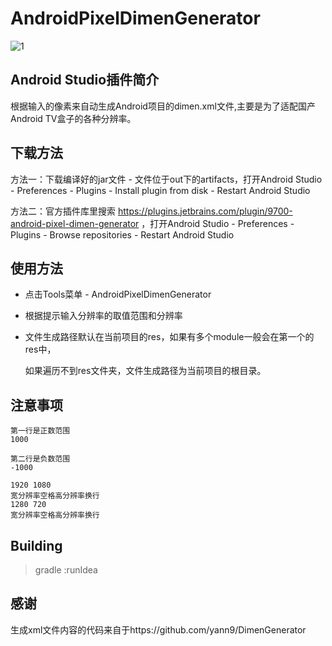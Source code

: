 # AndroidPixelDimenGenerator

![1](https://github.com/succlz123/AndroidPixelDimenGenerator/blob/master/snapshot/1.webp "")

## Android Studio插件简介

根据输入的像素来自动生成Android项目的dimen.xml文件,主要是为了适配国产Android TV盒子的各种分辨率。

## 下载方法

方法一：下载编译好的jar文件 - 文件位于out下的artifacts，打开Android Studio - Preferences - Plugins - Install plugin from disk - Restart Android Studio

方法二：官方插件库里搜索 https://plugins.jetbrains.com/plugin/9700-android-pixel-dimen-generator ，打开Android Studio - Preferences - Plugins - Browse repositories - Restart Android Studio

## 使用方法

- 点击Tools菜单 - AndroidPixelDimenGenerator
- 根据提示输入分辨率的取值范围和分辨率
- 文件生成路径默认在当前项目的res，如果有多个module一般会在第一个的res中，

  如果遍历不到res文件夹，文件生成路径为当前项目的根目录。

## 注意事项

```
第一行是正数范围
1000
```

```
第二行是负数范围
-1000
```

```
1920 1080
宽分辨率空格高分辨率换行
1280 720
宽分辨率空格高分辨率换行
```

## Building

> gradle :runIdea

## 感谢

生成xml文件内容的代码来自于https://github.com/yann9/DimenGenerator
